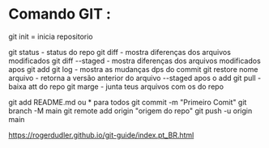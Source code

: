 # Comando GIT : 
git init = inicia repositorio


git status - status do repo
git diff - mostra diferenças dos arquivos modificados
git diff --staged - mostra diferenças dos arquivos modificados apos git add
git log - mostra as mudanças dps do commit 
git restore nome arquivo - retorna a versão anterior do arquivo --staged apos o add
git pull - baixa att do repo
git marge -  junta teus arquivos com os do repo

git add README.md ou * para todos
git commit -m "Primeiro Comit"
git branch -M main
git remote add origin "origem do repo"
git push -u origin main


https://rogerdudler.github.io/git-guide/index.pt_BR.html